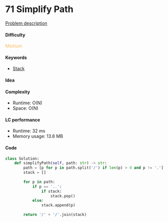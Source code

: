 71 Simplify Path
=======================
[Problem description](https://leetcode.com/problems/simplify-path/)

#### Difficulty
<span style="color:#FABC60">Medium</span>

#### Keywords
- [Stack](../categories/stack.md)
  
#### Idea

#### Complexity
- Runtime: O(N)
- Space: O(N)
  
#### LC performance
- Runtime: 32 ms
- Memory usage: 13.8 MB

#### Code
```python
class Solution:
    def simplifyPath(self, path: str) -> str:
        path = [p for p in path.split('/') if len(p) > 0 and p != '.']
        stack = []
        
        for p in path:
            if p == '..':
                if stack:
                    stack.pop()
            else:
                stack.append(p)
        
        return '/' + '/'.join(stack)
```